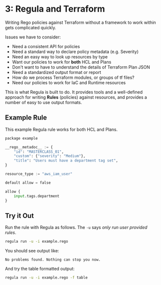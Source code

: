 # 3: Regula and Terraform

Writing Rego policies against Terraform without a framework to work within gets
complicated quickly. 

Issues we have to consider:

 * Need a consistent API for policies
 * Need a standard way to declare policy metadata (e.g. Severity)
 * Need an easy way to look up resources by type
 * Want our policies to work for **both** HCL and Plans
 * Don't want to have to understand the details of Terraform Plan JSON
 * Need a standardized output format or report
 * How do we process Terraform modules, or groups of tf files?
 * Need our policies to work for IaC and Runtime resources

This is what Regula is built to do. It provides tools and a well-defined approach
for writing **Rules** (policies) against resources, and provides a number of easy to use output formats.

## Example Rule

This example Regula rule works for both HCL and Plans.

```python
package example

__rego__metadoc__ := {
	"id": "MASTERCLASS_01",
	"custom": {"severity": "Medium"},
	"title": "Users must have a department tag set",
}

resource_type := "aws_iam_user"

default allow = false

allow {
	input.tags.department
}
```

## Try it Out

Run the rule with Regula as follows. The `-u` says _only run user provided rules_.

```bash
regula run -u -i example.rego
```

You should see output like:

```
No problems found. Nothing can stop you now.
```

And try the table formatted output:

```bash
regula run -u -i example.rego -f table
```
